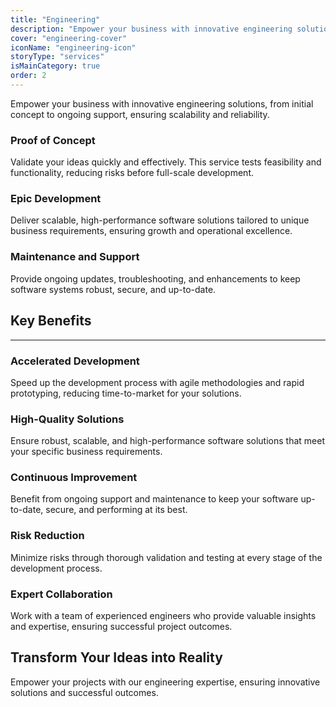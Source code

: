```yaml
---
title: "Engineering"
description: "Empower your business with innovative engineering solutions, from initial concept to ongoing support, ensuring scalability and reliability."
cover: "engineering-cover"
iconName: "engineering-icon"
storyType: "services"
isMainCategory: true
order: 2 
---
```


Empower your business with innovative engineering solutions, from initial concept to ongoing support, ensuring scalability and reliability.

### Proof of Concept

Validate your ideas quickly and effectively. This service tests feasibility and functionality, reducing risks before full-scale development.

### Epic Development

Deliver scalable, high-performance software solutions tailored to unique business requirements, ensuring growth and operational excellence.

### Maintenance and Support

Provide ongoing updates, troubleshooting, and enhancements to keep software systems robust, secure, and up-to-date.

## Key Benefits

---

### Accelerated Development

Speed up the development process with agile methodologies and rapid prototyping, reducing time-to-market for your solutions.

### High-Quality Solutions

Ensure robust, scalable, and high-performance software solutions that meet your specific business requirements.

### Continuous Improvement

Benefit from ongoing support and maintenance to keep your software up-to-date, secure, and performing at its best.

### Risk Reduction

Minimize risks through thorough validation and testing at every stage of the development process.

### Expert Collaboration

Work with a team of experienced engineers who provide valuable insights and expertise, ensuring successful project outcomes.

## Transform Your Ideas into Reality 

Empower your projects with our engineering expertise, ensuring innovative solutions and successful outcomes. 
